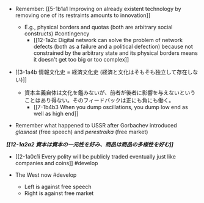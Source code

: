 - Remember: [[5-1b1a1 Improving on already existent technology by removing one of its restraints amounts to innovation]]
	- E.g., physical borders and quotas (both are arbitrary social constructs) #contingency
		- [[12-1a2c Digital network can solve the problem of network defects (both as a failure and a political defection) because not constrained by the arbitrary state and its physical borders means it doesn't get too big or too complex]]

- [[3-1a4b 情報文化史 = 経済文化史 (経済と文化はそもそも独立して存在しない)]]
	- 資本主義自体は文化を鑑みないが、前者が後者に影響を与えないということはあり得ない。そのフィードバックは正にも負にも働く。
		- [[7-1b4b3 When you dump oscillations, you dump low end as well as high end]]

- Remember what happened to USSR after Gorbachev introduced *glasnost* (free speech) and *perestroika* (free market)

***[[12-1a2a2 資本は資本の一元性を好み、商品は商品の多様性を好む]]***

- [[2-1a0c1i Every polity will be publicly traded eventually just like companies and coins]] #develop

- The West now #develop 
	- Left is against free speech
	- Right is against free market